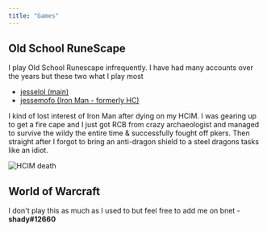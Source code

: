 ```yaml
---
title: "Games"
---
```

## Old School RuneScape

I play Old School Runescape infrequently. I have had many accounts over the years but these two what I play most
- [jesselol (main)](https://secure.runescape.com/m=hiscore_oldschool/hiscorepersonal?user1=jesselol)
- [jessemofo (Iron Man - formerly HC)](https://secure.runescape.com/m=hiscore_oldschool/hiscorepersonal?user1=jessemofo)

I kind of lost interest of Iron Man after dying on my HCIM. I was gearing up to get a fire cape and I just got RCB from crazy archaeologist and managed to survive the wildy the entire time & successfully fought off pkers. Then straight after I forgot to bring an anti-dragon shield to a steel dragons tasks like an idiot.

![HCIM death](/images/hcim-dead.png)
## World of Warcraft

I don't play this as much as I used to but feel free to add me on bnet - **shady#12660**